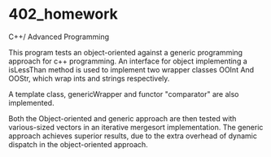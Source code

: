 # 402_homework
C++/ Advanced Programming

This program tests an object-oriented against a generic programming approach for c++ programming.
An interface for object implementing a isLessThan method is used to implement two wrapper classes OOInt
And OOStr, which wrap ints and strings respectively.

 A template class, genericWrapper and functor "comparator" are also implemented.

 Both the Object-oriented and generic approach are then tested with various-sized vectors in an iterative
 mergesort implementation. The generic approach achieves superior results, due to the extra overhead of
 dynamic dispatch in the object-oriented approach.

